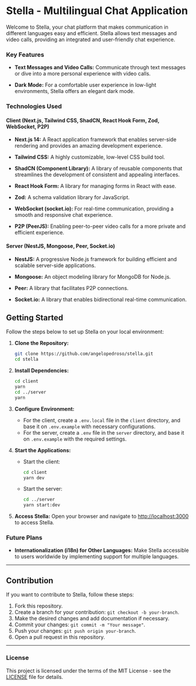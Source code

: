 # Stella - Multilingual Chat Application

Welcome to Stella, your chat platform that makes communication in different languages easy and efficient. Stella allows text messages and video calls, providing an integrated and user-friendly chat experience.

### Key Features

- **Text Messages and Video Calls:** Communicate through text messages or dive into a more personal experience with video calls.

- **Dark Mode:** For a comfortable user experience in low-light environments, Stella offers an elegant dark mode.

### Technologies Used

#### Client (Next.js, Tailwind CSS, ShadCN, React Hook Form, Zod, WebSocket, P2P)

- **Next.js 14:** A React application framework that enables server-side rendering and provides an amazing development experience.

- **Tailwind CSS:** A highly customizable, low-level CSS build tool.

- **ShadCN (Component Library):** A library of reusable components that streamlines the development of consistent and appealing interfaces.

- **React Hook Form:** A library for managing forms in React with ease.

- **Zod:** A schema validation library for JavaScript.

- **WebSocket (socket.io):** For real-time communication, providing a smooth and responsive chat experience.

- **P2P (PeerJS):** Enabling peer-to-peer video calls for a more private and efficient experience.

#### Server (NestJS, Mongoose, Peer, Socket.io)

- **NestJS:** A progressive Node.js framework for building efficient and scalable server-side applications.

- **Mongoose:** An object modeling library for MongoDB for Node.js.

- **Peer:** A library that facilitates P2P connections.

- **Socket.io:** A library that enables bidirectional real-time communication.

## Getting Started

Follow the steps below to set up Stella on your local environment:

1. **Clone the Repository:**

   ```bash
   git clone https://github.com/angelopedroso/stella.git
   cd stella
   ```

2. **Install Dependencies:**

   ```bash
   cd client
   yarn
   cd ../server
   yarn
   ```

3. **Configure Environment:**
   - For the client, create a `.env.local` file in the `client` directory, and base it on `.env.example` with necessary configurations.
   - For the server, create a `.env` file in the `server` directory, and base it on `.env.example` with the required settings.

4. **Start the Applications:**
   - Start the client:

     ```bash
     cd client
     yarn dev
     ```

   - Start the server:

     ```bash
     cd ../server
     yarn start:dev
     ```

5. **Access Stella:**
   Open your browser and navigate to [http://localhost:3000](http://localhost:3000) to access Stella.

### Future Plans

- **Internationalization (i18n) for Other Languages:** Make Stella accessible to users worldwide by implementing support for multiple languages.

---

## Contribution

If you want to contribute to Stella, follow these steps:

1. Fork this repository.
2. Create a branch for your contribution: `git checkout -b your-branch`.
3. Make the desired changes and add documentation if necessary.
4. Commit your changes: `git commit -m "Your message"`.
5. Push your changes: `git push origin your-branch`.
6. Open a pull request in this repository.

---

### License

This project is licensed under the terms of the MIT License - see the [LICENSE](./LICENSE) file for details.
